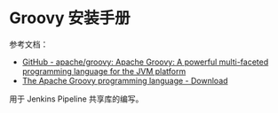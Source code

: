 
# Groovy 安装手册
参考文档：

- [GitHub - apache/groovy: Apache Groovy: A powerful multi-faceted programming language for the JVM platform](https://github.com/apache/groovy)
- [The Apache Groovy programming language - Download](https://groovy.apache.org/download.html)

用于 Jenkins Pipeline 共享库的编写。

